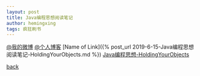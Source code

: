 ```yaml
---
layout: post
title: Java编程思想阅读笔记
author: hemingxing
tags: 疯狂刷书
---
```

[@我的微博](https://weibo.com/yeasonhe)
[@个人博客](https://staroflion.github.io/)
[Name of Link]({% post_url 2019-6-15-Java编程思想阅读笔记-HoldingYourObjects.md %})
[Java编程思想-HoldingYourObjects](./Java编程思想阅读笔记-HoldingYourObjects.html)

[back](../../../)

[//]: # (These are reference links used in the body of this note and get stripped out when the markdown processor does its job. There is no need to format nicely because it shouldn't be seen. Thanks SO - http://stackoverflow.com/questions/4823468/store-comments-in-markdown-syntax)


   [@我的微博]: <https://weibo.com/yeasonhe>
